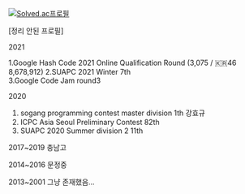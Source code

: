 [![Solved.ac프로필](http://mazassumnida.wtf/api/v2/generate_badge?boj=djs100201)](https://solved.ac/djs100201)

[정리 안된 프로필]

2021

1.Google Hash Code 2021 Online Qualification Round (3,075 / 🇰🇷46	8,678,912)
2.SUAPC 2021 Winter	7th 	
3.Google Code Jam round3

2020 

1. sogang programming contest master division 1th 강효규 
2. ICPC Asia Seoul Preliminary Contest 82th	
3. SUAPC 2020 Summer division 2 11th 


2017~2019 충남고 

2014~2016 문정중

2013~2001 그냥 존재했음...
